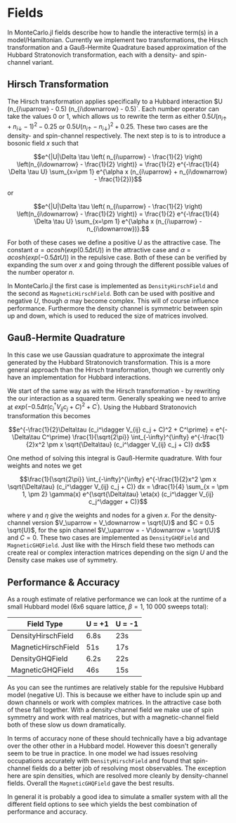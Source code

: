 # Fields

In MonteCarlo.jl fields describe how to handle the interactive term(s) in a model/Hamiltonian. Currently we implement two transformations, the Hirsch transformation and a Gauß-Hermite Quadrature based approximation of the Hubbard Stratonovich transformation, each with a density- and spin-channel variant. 

## Hirsch Transformation

The Hirsch transformation applies specifically to a Hubbard interaction $U (n_{i\uparrow} - 0.5) (n_{i\downarrow} - 0.5)`. Each number operator can take the values 0 or 1, which allows us to rewrite the term as either $0.5 U (n_{i\uparrow} + n_{i\downarrow} - 1)^2 - 0.25$ or $0.5 U (n_{i\uparrow} - n_{i\downarrow})^2 + 0.25$. These two cases are the density- and spin-channel respectively. The next step is to is to introduce a bosonic field $x$ such that

```math
e^{|U|\Delta \tau \left( n_{i\uparrow} - \frac{1}{2} \right) \left(n_{i\downarrow} - \frac{1}{2} \right)} 
= \frac{1}{2} e^{-\frac{1}{4} \Delta \tau U} \sum_{x=\pm 1} e^{\alpha x (n_{i\uparrow} + n_{i\downarrow} - \frac{1}{2})}
```

or

```math
e^{|U|\Delta \tau \left( n_{i\uparrow} - \frac{1}{2} \right) \left(n_{i\downarrow} - \frac{1}{2} \right)} 
= \frac{1}{2} e^{-\frac{1}{4} \Delta \tau U} \sum_{x=\pm 1} e^{\alpha x (n_{i\uparrow} - n_{i\downarrow})}.
```

For both of these cases we define a positive $U$ as the attractive case. The constant $\alpha = acosh(exp(0.5 \Delta\tau U))$ in the attractive case and $\alpha = acosh(exp(-0.5 \Delta\tau U))$ in the repulsive case. Both of these can be verified by expanding the sum over $x$ and going through the different possible values of the number operator $n$.

In MonteCarlo.jl the first case is implemented as `DensityHirschField` and the second as `MagneticHirschField`. Both can be used with positive and negative $U$, though $\alpha$ may become complex. This will of course influence performance. Furthermore the density channel is symmetric between spin up and down, which is used to reduced the size of matrices involved.

## Gauß-Hermite Quadrature

In this case we use Gaussian quadrature to approximate the integral generated by the Hubbard Stratonovich transformation. This is a more general approach than the Hirsch transformation, though we currently only have an implementation for Hubbard interactions.

We start of the same way as with the Hirsch transformation - by rewriting the our interaction as a squared term. Generally speaking we need to arrive at $exp(-0.5\Delta\tau (c_i^\dagger V_{ij} c_j + C)^2 + C^\prime)$. Using the Hubbard Stratonovich transformation this becomes

```math
e^{-\frac{1}{2}\Delta\tau (c_i^\dagger V_{ij} c_j + C)^2 + C^\prime} = e^{-\Delta\tau C^\prime} \frac{1}{\sqrt{2\pi}} \int_{-\infty}^{\infty} e^{-\frac{1}{2}x^2 \pm x \sqrt{\Delta\tau} (c_i^\dagger V_{ij} c_j + C)} dx
```

One method of solving this integral is Gauß-Hermite quadrature. With four weights and notes we get

```math
\frac{1}{\sqrt{2\pi}} \int_{-\infty}^{\infty} e^{-\frac{1}{2}x^2 \pm x \sqrt{\Delta\tau} (c_i^\dagger V_{ij} c_j + C)} dx = \đrac{1}{4} \sum_{x = \pm 1, \pm 2} \gamma(x) e^{\sqrt{\Delta\tau} \eta(x) (c_i^\dagger V_{ij} c_j^\dagger + C)}
```

where $\gamma$ and $\eta$ give the weights and nodes for a given $x$. For the density-channel version $V_\uparrow = V_\downarrow = \sqrt{U}$ and $C = 0.5 \sqrt{U}$, for the spin channel $V_\uparrow = - V\downarrow = \sqrt{U}$ and $C = 0$. These two cases are implemented as `DensityGHQField` and `MagneticGHQField`. Just like with the Hirsch field these two methods can create real or complex interaction matrices depending on the sign $U$ and the Density case makes use of symmetry.

## Performance & Accuracy

As a rough estimate of relative performance we can look at the runtime of a small Hubbard model (6x6 square lattice, $\beta = 1$, 10 000 sweeps total):

|     Field Type      | U = +1 | U = -1 |
| ------------------- | ------ | ------ |
| DensityHirschField  |  6.8s  |  23s   |
| MagneticHirschField |  51s   |  17s   |
| DensityGHQField     |  6.2s  |  22s   |
| MagneticGHQField    |  46s   |  15s   |

As you can see the runtimes are relatively stable for the repulsive Hubbard model (negative U). This is because we either have to include spin up and down channels or work with complex matrices. In the attractive case both of these fall together. With a density-channel field we make use of spin symmetry and work with real matrices, but with a magnetic-channel field both of these slow us down dramatically.

In terms of accuracy none of these should technically have a big advantage over the other other in a Hubbard model. However this doesn't generally seem to be true in practice. In one model we had issues resolving occupations accurately with `DensityHirschField` and found that spin-channel fields do a better job of resolving most observables. The exception here are spin densities, which are resolved more cleanly by density-channel fields. Overall the `MagneticGHQField` gave the best results. 

In general it is probably a good idea to simulate a smaller system with all the different field options to see which yields the best combination of performance and accuracy.
